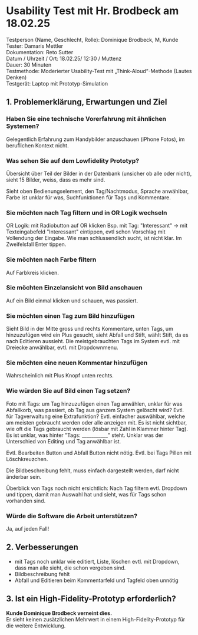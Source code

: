 # Usability Test mit Hr. Brodbeck am 18.02.25
Testperson (Name, Geschlecht, Rolle): Dominique Brodbeck, M, Kunde  
Tester: Damaris Mettler  
Dokumentation: Reto Sutter  
Datum / Uhrzeit / Ort: 18.02.25/ 12:30 / Muttenz  
Dauer: 30 Minuten  
Testmethode: Moderierter Usability-Test mit „Think-Aloud“-Methode (Lautes Denken)  
Testgerät: Laptop mit Prototyp-Simulation 

## 1. Problemerklärung, Erwartungen und Ziel  

### Haben Sie eine technische Vorerfahrung mit ähnlichen Systemen?
    
Gelegentlich Erfahrung zum Handybilder anzuschauen (iPhone Fotos), im beruflichen Kontext nicht.

### Was sehen Sie auf dem  Lowfidelity Prototyp?

Übersicht über Teil der Bilder in der Datenbank (unsicher ob alle oder nicht), sieht 15 Bilder, weiss, dass es mehr sind. 

Sieht oben Bedienungselement, den Tag/Nachtmodus, Sprache anwählbar, Farbe ist unklar für was, Suchfunktionen für Tags und Kommentare.

### Sie möchten nach Tag filtern und in OR Logik wechseln

OR Logik: mit Radiobutton auf OR klicken
Bsp. mit Tag: "Interessant" -> mit Texteingabefeld "Interessant" eintippen, evtl schon Vorschlag mit Vollendung der Eingabe. Wie man schlussendlich sucht, ist nicht klar. Im Zweifelsfall Enter tippen.

### Sie möchten nach Farbe filtern

Auf Farbkreis klicken.

### Sie möchten Einzelansicht von Bild anschauen

Auf ein Bild einmal klicken und schauen, was passiert.

### Sie möchten einen Tag zum Bild hinzufügen

Sieht Bild in der Mitte gross und rechts Kommentare, unten Tags, um hinzuzufügen wird ein Plus gesucht, sieht Abfall und Stift, wählt Stift, da es nach Editieren aussieht. Die meistgebrauchten Tags im System evtl. mit Dreiecke anwählbar, evtl. mit Dropdownmenu.

### Sie möchten eine neuen Kommentar hinzufügen

Wahrscheinlich mit Plus Knopf unten rechts.

### Wie würden Sie auf Bild einen Tag setzen?

Foto mit Tags: um Tag hinzuzufügen einen Tag anwählen, unklar für was Abfallkorb, was passiert, ob Tag aus ganzem System gelöscht wird? Evtl. für Tagverwaltung eine Extrafunktion? Evtl. einfacher auswählbar, welche am meisten gebraucht werden oder alle anzeigen mit. Es ist nicht sichtbar, wie oft die Tags gebraucht werden (lösbar mit Zahl in Klammer hinter Tag). Es ist unklar, was hinter "Tags: ___________" steht. Unklar was der Unterschied von Editing und Tag anwählbar ist. 

Evtl. Bearbeiten Button und Abfall Button nicht nötig. Evtl. bei Tags Pillen mit Löschkreuzchen.

Die Bildbeschreibung fehlt, muss einfach dargestellt werden, darf nicht änderbar sein.

Überblick von Tags noch nicht ersichtlich: Nach Tag filtern evtl. Dropdown und tippen, damit man Auswahl hat und sieht, was für Tags schon vorhanden sind. 

### Würde die Software  die Arbeit unterstützen?
Ja, auf jeden Fall!

## 2. Verbesserungen
- mit Tags noch unklar wie editiert, Liste, löschen evtl. mit Dropdown, dass man alle sieht, die schon vergeben sind.
- Bildbeschreibung fehlt
- Abfall und Editieren beim Kommentarfeld und Tagfeld oben unnötig

## 3. Ist ein High-Fidelity-Prototyp erforderlich?  

**Kunde Dominique Brodbeck verneint dies.**  
Er sieht keinen zusätzlichen Mehrwert in einem High-Fidelity-Prototyp für die weitere Entwicklung.  